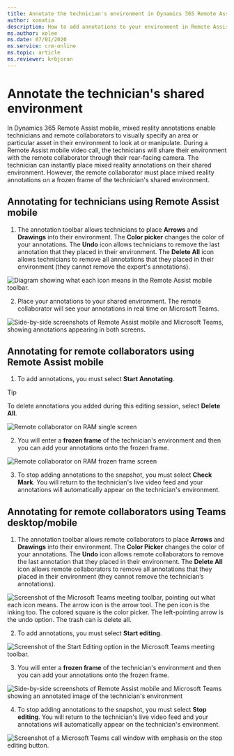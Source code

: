 ```yaml
---
title: Annotate the technician's environment in Dynamics 365 Remote Assist mobile
author: xonatia
description: How to add annotations to your environment in Remote Assist mobile 
ms.author: xolee
ms.date: 07/01/2020
ms.service: crm-online
ms.topic: article
ms.reviewer: krbjoran
---
```

# Annotate the technician's shared environment

In Dynamics 365 Remote Assist mobile, mixed reality annotations enable technicians and remote collaborators to visually specify an area or particular asset in their environment to look at or manipulate. During a Remote Assist mobile video call, the technicians will share their environment with the remote collaborator through their rear-facing camera. The technician can instantly place mixed reality annotations on their shared environment. However, the remote collaborator must place mixed reality annotations on a frozen frame of the technician's shared environment.  

## Annotating for technicians using Remote Assist mobile

1. The annotation toolbar allows technicians to place **Arrows** and **Drawings** into their environment. The **Color picker** changes the color of your annotations. The **Undo** icon allows technicians to remove the last annotation that they placed in their environment. The **Delete All** icon allows technicians to remove all annotations that they placed in their environment (they cannot remove the expert's annotations).

![Diagram showing what each icon means in the Remote Assist mobile toolbar.](./media/mr-toolbar.png "RAM Toolbar")

2. Place your annotations to your shared environment. The remote collaborator will see your annotations in real time on Microsoft Teams.

![Side-by-side screenshots of Remote Assist mobile and Microsoft Teams, showing annotations appearing in both screens.](./media/ram-single-anno.png "Place Annotations")

## Annotating for remote collaborators using Remote Assist mobile

1. To add annotations, you must select **Start Annotating**.

> [!TIP]
> To delete annotations you added during this editing session, select **Delete All**.

![Remote collaborator on RAM single screen](./media/ram-remote-collab.png "RAM Remote Collaborator")

2. You will enter a **frozen frame** of the technician's environment and then you can add your annotations onto the frozen frame.

![Remote collaborator on RAM frozen frame screen](./media/ram-ram-snaps.png "RAM Remote Collaborator Frozen Frame")

3. To stop adding annotations to the snapshot, you must select **Check Mark**. You will return to the technician's live video feed and your annotations will automatically appear on the technician's environment.

## Annotating for remote collaborators using Teams desktop/mobile

1. The annotation toolbar allows remote collaborators to place **Arrows** and **Drawings** into their environment. The **Color Picker** changes the color of your annotations. The **Undo** icon allows remote collaborators to remove the last annotation that they placed in their environment. The **Delete All** icon allows remote collaborators to remove all annotations that they placed in their environment (they cannot remove the technician’s annotations).

![Screenshot of the Microsoft Teams meeting toolbar, pointing out what each icon means. The arrow icon is the arrow tool. The pen icon is the inking too. The colored square is the color picker. The left-pointing arrow is the undo option. The trash can is delete all.](./media/mrtoolbar.png "MR Toolbar")

2. To add annotations, you must select **Start editing**.

![Screenshot of the Start Editing option in the Microsoft Teams meeting toolbar.](./media/teams_2.png "Start Edit")

3. You will enter a **frozen frame** of the technician's environment and then you can add your annotations onto the frozen frame.

![Side-by-side screenshots of Remote Assist mobile and Microsoft Teams showing an annotated image of the technician's environment](./media/annoenvt.png "Expert Snapshot Mode")

4. To stop adding annotations to the snapshot, you must select **Stop editing**. You will return to the technician's live video feed and your annotations will automatically appear on the technician's environment.

![Screenshot of a Microsoft Teams call window with emphasis on the stop editing button.](./media/teams_4.png "Stop Edit")
